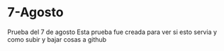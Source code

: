 # 7-Agosto
Prueba del 7 de agosto
Esta prueba fue creada para ver si esto servia y como subir y bajar cosas a github
